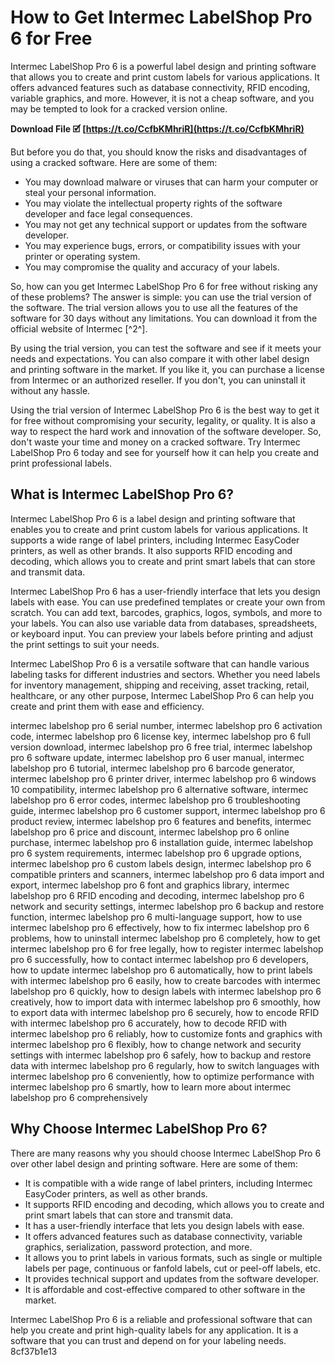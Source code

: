 
 
# How to Get Intermec LabelShop Pro 6 for Free
 
Intermec LabelShop Pro 6 is a powerful label design and printing software that allows you to create and print custom labels for various applications. It offers advanced features such as database connectivity, RFID encoding, variable graphics, and more. However, it is not a cheap software, and you may be tempted to look for a cracked version online.
 
**Download File 🗹 [https://t.co/CcfbKMhriR](https://t.co/CcfbKMhriR)**


 
But before you do that, you should know the risks and disadvantages of using a cracked software. Here are some of them:
 
- You may download malware or viruses that can harm your computer or steal your personal information.
- You may violate the intellectual property rights of the software developer and face legal consequences.
- You may not get any technical support or updates from the software developer.
- You may experience bugs, errors, or compatibility issues with your printer or operating system.
- You may compromise the quality and accuracy of your labels.

So, how can you get Intermec LabelShop Pro 6 for free without risking any of these problems? The answer is simple: you can use the trial version of the software. The trial version allows you to use all the features of the software for 30 days without any limitations. You can download it from the official website of Intermec [^2^].
 
By using the trial version, you can test the software and see if it meets your needs and expectations. You can also compare it with other label design and printing software in the market. If you like it, you can purchase a license from Intermec or an authorized reseller. If you don't, you can uninstall it without any hassle.
 
Using the trial version of Intermec LabelShop Pro 6 is the best way to get it for free without compromising your security, legality, or quality. It is also a way to respect the hard work and innovation of the software developer. So, don't waste your time and money on a cracked software. Try Intermec LabelShop Pro 6 today and see for yourself how it can help you create and print professional labels.
  
## What is Intermec LabelShop Pro 6?
 
Intermec LabelShop Pro 6 is a label design and printing software that enables you to create and print custom labels for various applications. It supports a wide range of label printers, including Intermec EasyCoder printers, as well as other brands. It also supports RFID encoding and decoding, which allows you to create and print smart labels that can store and transmit data.
 
Intermec LabelShop Pro 6 has a user-friendly interface that lets you design labels with ease. You can use predefined templates or create your own from scratch. You can add text, barcodes, graphics, logos, symbols, and more to your labels. You can also use variable data from databases, spreadsheets, or keyboard input. You can preview your labels before printing and adjust the print settings to suit your needs.
 
Intermec LabelShop Pro 6 is a versatile software that can handle various labeling tasks for different industries and sectors. Whether you need labels for inventory management, shipping and receiving, asset tracking, retail, healthcare, or any other purpose, Intermec LabelShop Pro 6 can help you create and print them with ease and efficiency.
 
intermec labelshop pro 6 serial number,  intermec labelshop pro 6 activation code,  intermec labelshop pro 6 license key,  intermec labelshop pro 6 full version download,  intermec labelshop pro 6 free trial,  intermec labelshop pro 6 software update,  intermec labelshop pro 6 user manual,  intermec labelshop pro 6 tutorial,  intermec labelshop pro 6 barcode generator,  intermec labelshop pro 6 printer driver,  intermec labelshop pro 6 windows 10 compatibility,  intermec labelshop pro 6 alternative software,  intermec labelshop pro 6 error codes,  intermec labelshop pro 6 troubleshooting guide,  intermec labelshop pro 6 customer support,  intermec labelshop pro 6 product review,  intermec labelshop pro 6 features and benefits,  intermec labelshop pro 6 price and discount,  intermec labelshop pro 6 online purchase,  intermec labelshop pro 6 installation guide,  intermec labelshop pro 6 system requirements,  intermec labelshop pro 6 upgrade options,  intermec labelshop pro 6 custom labels design,  intermec labelshop pro 6 compatible printers and scanners,  intermec labelshop pro 6 data import and export,  intermec labelshop pro 6 font and graphics library,  intermec labelshop pro 6 RFID encoding and decoding,  intermec labelshop pro 6 network and security settings,  intermec labelshop pro 6 backup and restore function,  intermec labelshop pro 6 multi-language support,  how to use intermec labelshop pro 6 effectively,  how to fix intermec labelshop pro 6 problems,  how to uninstall intermec labelshop pro 6 completely,  how to get intermec labelshop pro 6 for free legally,  how to register intermec labelshop pro 6 successfully,  how to contact intermec labelshop pro 6 developers,  how to update intermec labelshop pro 6 automatically,  how to print labels with intermec labelshop pro 6 easily,  how to create barcodes with intermec labelshop pro 6 quickly,  how to design labels with intermec labelshop pro 6 creatively,  how to import data with intermec labelshop pro 6 smoothly,  how to export data with intermec labelshop pro 6 securely,  how to encode RFID with intermec labelshop pro 6 accurately,  how to decode RFID with intermec labelshop pro 6 reliably,  how to customize fonts and graphics with intermec labelshop pro 6 flexibly,  how to change network and security settings with intermec labelshop pro 6 safely,  how to backup and restore data with intermec labelshop pro 6 regularly,  how to switch languages with intermec labelshop pro 6 conveniently,  how to optimize performance with intermec labelshop pro 6 smartly,  how to learn more about intermec labelshop pro 6 comprehensively
  
## Why Choose Intermec LabelShop Pro 6?
 
There are many reasons why you should choose Intermec LabelShop Pro 6 over other label design and printing software. Here are some of them:

- It is compatible with a wide range of label printers, including Intermec EasyCoder printers, as well as other brands.
- It supports RFID encoding and decoding, which allows you to create and print smart labels that can store and transmit data.
- It has a user-friendly interface that lets you design labels with ease.
- It offers advanced features such as database connectivity, variable graphics, serialization, password protection, and more.
- It allows you to print labels in various formats, such as single or multiple labels per page, continuous or fanfold labels, cut or peel-off labels, etc.
- It provides technical support and updates from the software developer.
- It is affordable and cost-effective compared to other software in the market.

Intermec LabelShop Pro 6 is a reliable and professional software that can help you create and print high-quality labels for any application. It is a software that you can trust and depend on for your labeling needs.
 8cf37b1e13
 
